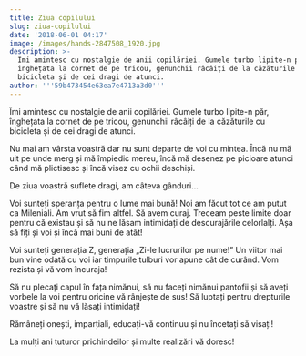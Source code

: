 ```yaml
---
title: Ziua copilului
slug: ziua-copilului
date: '2018-06-01 04:17'
image: /images/hands-2847508_1920.jpg
description: >-
  Îmi amintesc cu nostalgie de anii copilăriei. Gumele turbo lipite-n păr,
  înghețata la cornet de pe tricou, genunchii râcâiți de la căzăturile cu
  bicicleta și de cei dragi de atunci.
author: '''59b473454e63ea7e4713a3d0'''
---
```

Îmi amintesc cu nostalgie de anii copilăriei. Gumele turbo lipite-n păr, înghețata la cornet de pe tricou, genunchii râcâiți de la căzăturile cu bicicleta și de cei dragi de atunci.

Nu mai am vârsta voastră dar nu sunt departe de voi cu mintea. Încă nu mă uit pe unde merg și mă împiedic mereu, încă mă desenez pe picioare atunci când mă plictisesc și încă visez cu ochii deschiși. 

De ziua voastră suflete dragi, am câteva gânduri...

Voi sunteți speranța pentru o lume mai bună! Noi am făcut tot ce am putut ca Mileniali. Am vrut să fim altfel. Să avem curaj. Treceam peste limite doar pentru că existau și să nu ne lăsam intimidați de descurajările celorlalți.  Așa să fiți și voi și încă mai buni de atât!

Voi sunteți generația Z, generația „Zi-le lucrurilor pe nume!” Un viitor mai bun vine odată cu voi iar timpurile tulburi vor apune cât de curând. Vom rezista și vă vom încuraja!

Să nu plecați capul în fața nimănui, să nu faceți nimănui pantofii și să aveți vorbele la voi pentru oricine vă rânjește de sus! Să luptați pentru drepturile voastre și să nu vă lăsați intimidați!

Rămâneți onești, imparțiali, educați-vă continuu și nu încetați să visați!

La mulți ani tuturor prichindeilor și multe realizări vă doresc!
